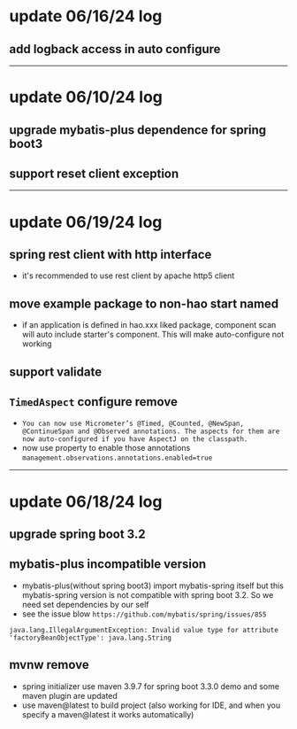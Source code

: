 # update 06/16/24 log
## add logback access in auto configure
---
# update 06/10/24 log
## upgrade mybatis-plus dependence for spring boot3
## support reset client exception
---

# update 06/19/24 log
## spring rest client with http interface 
- it's recommended to use rest client by apache http5 client
## move example package to non-hao start named
- if an application is defined in hao.xxx liked package, component scan will auto include starter's component. This will make auto-configure not working
## support validate
## `TimedAspect` configure remove
- `You can now use Micrometer’s @Timed, @Counted, @NewSpan, @ContinueSpan and @Observed annotations. The aspects for them are now auto-configured if you have AspectJ on the classpath.`
- now use property to enable those annotations `management.observations.annotations.enabled=true`

---

# update 06/18/24 log
## upgrade spring boot 3.2
## mybatis-plus incompatible version
- mybatis-plus(without spring boot3) import mybatis-spring itself but this mybatis-spring version is not compatible with  spring boot 3.2. So we need set dependencies by our self
- see the issue blow `https://github.com/mybatis/spring/issues/855`
```
java.lang.IllegalArgumentException: Invalid value type for attribute 'factoryBeanObjectType': java.lang.String
```
## mvnw remove
- spring initializer use maven 3.9.7 for spring boot 3.3.0 demo and some maven plugin are updated
- use maven@latest to build project (also working for IDE, and when you specify a maven@latest it works automatically)